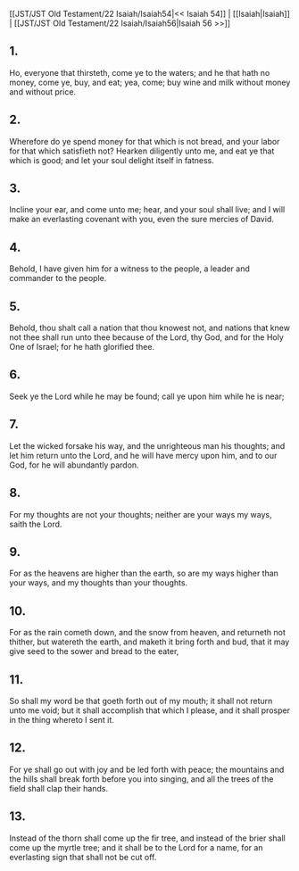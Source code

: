 [[JST/JST Old Testament/22 Isaiah/Isaiah54|<< Isaiah 54]] | [[Isaiah|Isaiah]] | [[JST/JST Old Testament/22 Isaiah/Isaiah56|Isaiah 56 >>]]
## 1.
Ho, everyone that thirsteth, come ye to the waters; and he that hath no money, come ye, buy, and eat; yea, come; buy wine and milk without money and without price.
## 2.
Wherefore do ye spend money for that which is not bread, and your labor for that which satisfieth not? Hearken diligently unto me, and eat ye that which is good; and let your soul delight itself in fatness.
## 3.
Incline your ear, and come unto me; hear, and your soul shall live; and I will make an everlasting covenant with you, even the sure mercies of David.
## 4.
Behold, I have given him for a witness to the people, a leader and commander to the people.
## 5.
Behold, thou shalt call a nation that thou knowest not, and nations that knew not thee shall run unto thee because of the Lord, thy God, and for the Holy One of Israel; for he hath glorified thee.
## 6.
Seek ye the Lord while he may be found; call ye upon him while he is near;
## 7.
Let the wicked forsake his way, and the unrighteous man his thoughts; and let him return unto the Lord, and he will have mercy upon him, and to our God, for he will abundantly pardon.
## 8.
For my thoughts are not your thoughts; neither are your ways my ways, saith the Lord.
## 9.
For as the heavens are higher than the earth, so are my ways higher than your ways, and my thoughts than your thoughts.
## 10.
For as the rain cometh down, and the snow from heaven, and returneth not thither, but watereth the earth, and maketh it bring forth and bud, that it may give seed to the sower and bread to the eater,
## 11.
So shall my word be that goeth forth out of my mouth; it shall not return unto me void; but it shall accomplish that which I please, and it shall prosper in the thing whereto I sent it.
## 12.
For ye shall go out with joy and be led forth with peace; the mountains and the hills shall break forth before you into singing, and all the trees of the field shall clap their hands.
## 13.
Instead of the thorn shall come up the fir tree, and instead of the brier shall come up the myrtle tree; and it shall be to the Lord for a name, for an everlasting sign that shall not be cut off.

